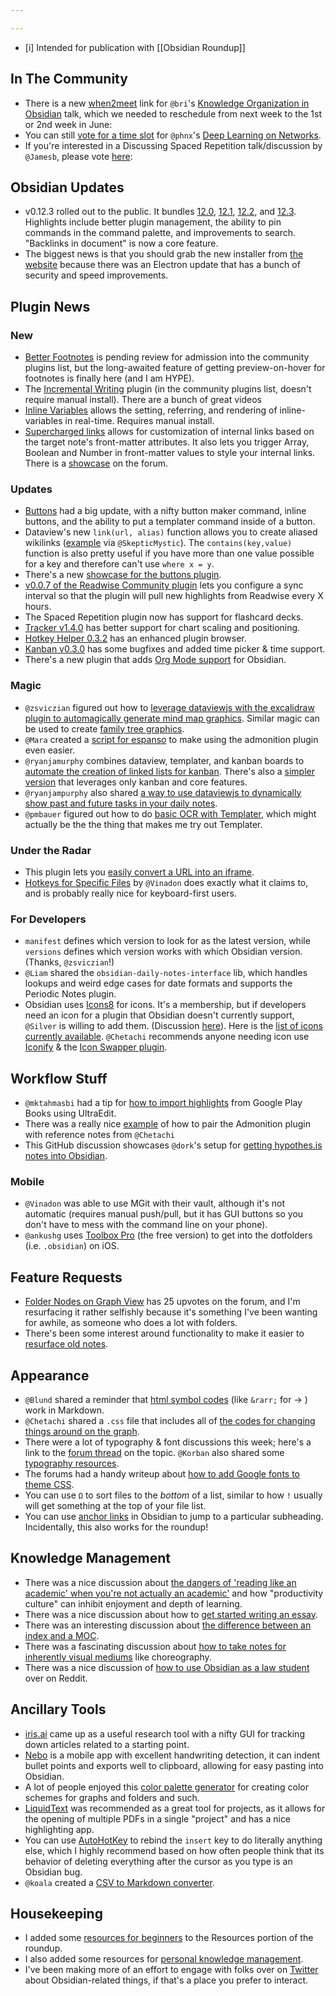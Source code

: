 ```yaml
---

---
```


- [i] Intended for publication with [[Obsidian Roundup]]

## In The Community 
* There is a new [when2meet](https://www.when2meet.com/?11861492-Aihza) link for `@bri`'s  [Knowledge Organization in Obsidian](https://forum.obsidian.md/t/knowledge-organization-cataloging-and-classification-in-obsidian-community-talk-by-brimwats/) talk, which we needed to reschedule from next week to the 1st or 2nd week in June: 
* You can still [vote for a time slot](https://www.when2meet.com/?11752321-UHqgS) for `@phnx`'s [Deep Learning on Networks](https://forum.obsidian.md/t/deep-learning-on-networks-community-talk-by-phnx/). 
* If you're interested in a Discussing Spaced Repetition talk/discussion by `@Jamesb`, please vote [here](https://forum.obsidian.md/t/obsidian-talks-voting-post-which-talks-do-you-want-to-hear/15705/40): 


## Obsidian Updates
* v0.12.3 rolled out to the public. It bundles [12.0](https://forum.obsidian.md/t/obsidian-release-v0-12-0/16809), [12.1](https://forum.obsidian.md/t/obsidian-release-v0-12-1/16904), [12.2](https://forum.obsidian.md/t/obsidian-release-v0-12-2/17602), and [12.3](https://forum.obsidian.md/t/obsidian-release-v0-12-3/17957).  Highlights include better plugin management, the ability to pin commands in the command palette, and improvements to search. "Backlinks in document" is now a core feature. 
* The biggest news is that you should grab the new installer from [the website](https://obsidian.md/) because there was an Electron update that has a bunch of security and speed improvements. 

## Plugin News

### New
* [Better Footnotes](https://github.com/alx-plugins/better-fn) is pending review for admission into the community plugins list, but the long-awaited feature of getting preview-on-hover for footnotes is finally here (and I am HYPE). 
* The [Incremental Writing](https://github.com/bjsi/incremental-writing) plugin (in the community plugins list, doesn't require manual install). There are a bunch of great videos
* [Inline Variables](https://github.com/flip-md/obsidian-inline-variables) allows the setting, referring, and rendering of inline-variables in real-time. Requires manual install. 
* [Supercharged links](https://github.com/mdelobelle/obsidian_supercharged_links) allows for customization of internal links based on the target note's front-matter attributes. It also lets you trigger Array, Boolean and Number in front-matter values to style your internal links. There is a [showcase](https://forum.obsidian.md/t/supercharged-links-showcase/18219) on the forum. 
### Updates
* [Buttons](https://github.com/shabegom/buttons/) had a big update, with a nifty button maker command, inline buttons, and the ability to put a templater command inside of a button. 
* Dataview's new `link(url, alias)` function allows you to create aliased wikilinks ([example](http://discordapp.com/channels/686053708261228577/840286238928797736/840599798176022529) via `@SkepticMystic`). The `contains(key,value)` function is also pretty useful if you have more than one value possible for a key and therefore can't use `where x = y`. 
* There's a new [showcase for the buttons plugin](https://forum.obsidian.md/t/buttons-showcase/18044).
* [v0.0.7 of the Readwise Community plugin](https://github.com/renehernandez/obsidian-readwise/releases/tag/0.0.7) lets you configure a sync interval so that the plugin will pull new highlights from Readwise every X hours. 
* The Spaced Repetition plugin now has support for flashcard decks.
* [Tracker v1.4.0](https://github.com/pyrochlore/obsidian-tracker) has better support for chart scaling and positioning. 
* [Hotkey Helper 0.3.2](https://github.com/pjeby/hotkey-helper) has an enhanced plugin browser.  
* [Kanban v0.3.0](https://github.com/mgmeyers/obsidian-kanban/discussions/89) has some bugfixes and added time picker & time support. 
* There's a new plugin that adds [Org Mode support](https://github.com/ryanpcmcquen/obsidian-org-mode) for Obsidian. 
### Magic
* `@zsviczian` figured out how to [leverage dataviewjs with the excalidraw plugin to automagically generate mind map graphics](https://discord.com/channels/686053708261228577/840286238928797736/840606013341696040). Similar magic can be used to create [family tree graphics](https://discord.com/channels/686053708261228577/840286238928797736/840644541270982716).  
* `@Mara` created a [script for espanso](https://discord.com/channels/686053708261228577/694233507500916796/841422069694201896) to make using the admonition plugin even easier. 
* `@ryanjamurphy` combines dataview, templater, and kanban boards to [automate the creation of linked lists for kanban](https://discord.com/channels/686053708261228577/840286238928797736/841745942025207857). There's also a [simpler version](https://discord.com/channels/686053708261228577/840286238928797736/841779336398504017) that leverages only kanban and core features. 
* `@ryanjampurphy` also shared [a way to use dataviewjs to dynamically show past and future tasks in your daily notes](https://discord.com/channels/686053708261228577/840286238928797736/842152590379712563). 
* `@pmbauer` figured out how to do [basic OCR with Templater](https://forum.obsidian.md/t/basic-ocr-in-obsidian/18087), which might actually be the the thing that makes me try out Templater. 
### Under the Radar
* This plugin lets you [easily convert a URL into an iframe](https://github.com/FHachez/obsidian-convert-url-to-iframe ). 
* [Hotkeys for Specific Files](https://github.com/Vinzent03/obsidian-hotkeys-for-specific-files) by `@Vinadon` does exactly what it claims to, and is probably really nice for keyboard-first users. 
### For Developers
* `manifest` defines which version to look for as the latest version, while `versions` defines which version works with which Obsidian version. (Thanks, `@zsviczian`!)
* `@Liam` shared the `obsidian-daily-notes-interface` lib, which handles lookups and weird edge cases for date formats and supports the Periodic Notes plugin. 
* Obsidian uses [Icons8](https://icons8.com/) for icons. It's a membership, but if developers need an icon for a plugin that Obsidian doesn't currently support, `@Silver` is willing to add them. (Discussion [here](https://discord.com/channels/686053708261228577/840286264964022302/841732418439610388)). Here is the [list of icons currently available](https://github.com/obsidianmd/obsidian-api/issues/3#issuecomment-724665569). `@Chetachi` recommends anyone needing icon use [Iconify](https://iconify.design/icon-sets/) & the [Icon Swapper plugin](https://forum.obsidian.md/t/obsidian-icon-swapper-plugin/17539). 

## Workflow Stuff
* `@mktahmasbi` had a tip for [how to import highlights](http://discordapp.com/channels/686053708261228577/694233507500916796/841790522397294623) from Google Play Books using UltraEdit. 
* There was a really nice [example](http://discordapp.com/channels/686053708261228577/702656734631821413/840937390498775062) of how to pair the Admonition plugin with reference notes from `@Chetachi`
* This GitHub discussion showcases `@dork`'s setup for [getting hypothes.is notes into Obsidian](https://github.com/out-of-cheese-error/gooseberry/discussions/73). 
### Mobile
* `@Vinadon` was able to use MGit with their vault, although it's not automatic (requires manual push/pull, but it has GUI buttons so you don't have to mess with the command line on your phone). 
* `@ankushg` uses [Toolbox Pro](https://toolboxpro.app/) (the free version) to get into the dotfolders (i.e. `.obsidian`) on iOS. 


## Feature Requests
* [Folder Nodes on Graph View](https://forum.obsidian.md/t/folder-graph-view/4641) has 25 upvotes on the forum, and I'm resurfacing it rather selfishly because it's something I've been wanting for awhile, as someone who does a lot with folders. 
* There's been some interest around functionality to make it easier to [resurface old notes](https://forum.obsidian.md/t/note-aging/467/11). 

## Appearance
* `@Blund` shared a reminder that [html symbol codes](http://cactus.io/resources/toolbox/html-symbol-codes) (like `&rarr;` for &rarr; ) work in Markdown. 
* `@Chetachi` shared a `.css` file that includes all of [the codes for changing things around on the graph](http://discordapp.com/channels/686053708261228577/702656734631821413/841353144856084500). 
* There were a lot of typography & font discussions this week; here's a link to the [forum thread](https://forum.obsidian.md/t/your-favourite-fonts-choice-and-why-thread/18129) on the topic. `@Korban` also shared some [typography resources](http://discordapp.com/channels/686053708261228577/702656734631821413/842671647550078996). 
* The forums had a handy writeup about [how to add Google fonts to theme CSS](https://forum.obsidian.md/t/fyi-how-to-add-google-fonts-to-any-themes-css/18115). 
* You can use `Ω` to sort files to the _bottom_ of a list, similar to how `!` usually will get something at the top of your file list. 
* You can use [anchor links](https://www.reddit.com/r/ObsidianMD/comments/nbbskz/anchor_links/) in Obsidian to jump to a particular subheading. Incidentally, this also works for the roundup! 
## Knowledge Management
* There was a nice discussion about [the dangers of 'reading like an academic' when you're not actually an academic'](http://discordapp.com/channels/686053708261228577/710585052769157141/840298881462960138) and how "productivity culture" can inhibit enjoyment and depth of learning. 
* There was a nice discussion about how to [get started writing an essay](https://discord.com/channels/686053708261228577/722584061087842365/840989959053246495). 
* There was an interesting discussion about [the difference between an index and a MOC](http://discordapp.com/channels/686053708261228577/710585052769157141/841885329572495360). 
* There was a fascinating discussion about [how to take notes for inherently visual mediums](http://discordapp.com/channels/686053708261228577/710585052769157141/842458593444888636) like choreography. 
* There was a nice discussion of [how to use Obsidian as a law student](https://www.reddit.com/r/ObsidianMD/comments/n8g5zs/looking_for_a_law_school_example_using_obsidian/) over on Reddit. 
## Ancillary Tools
* [iris.ai](https://iris.ai/) came up as a useful research tool with a nifty GUI for tracking down articles related to a starting point. 
* [Nebo](https://www.nebo.app/) is a mobile app with excellent handwriting detection, it can indent bullet points and exports well to clipboard, allowing for easy pasting into Obsidian. 
* A lot of people enjoyed this [color palette generator](https://coolors.co/generate) for creating color schemes for graphs and folders and such. 
* [LiquidText](https://www.liquidtext.net/) was recommended as a great tool for projects, as it allows for the opening of multiple PDFs in a single "project" and has a nice highlighting app. 
* You can use [AutoHotKey](https://www.autohotkey.com/) to rebind the `insert` key to do literally anything else, which I highly recommend based on how often people think that its behavior of deleting everything after the cursor as you type is an Obsidian bug. 
* `@koala` created a [CSV to Markdown converter](https://github.com/kometenstaub/csv-to-md). 
## Housekeeping
* I added some [resources for beginners](https://obsidianroundup.org/resources/#for-beginners) to the Resources portion of the roundup. 
* I also added some resources for [personal knowledge management](https://obsidianroundup.org/resources/#personal-knowledge-management). 
* I've been making more of an effort to engage with folks over on [Twitter](https://twitter.com/EleanorKonik) about Obsidian-related things, if that's a place you prefer to interact. 